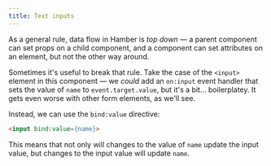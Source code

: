 ```yaml
---
title: Text inputs
---
```


As a general rule, data flow in Hamber is *top down* — a parent component can set props on a child component, and a component can set attributes on an element, but not the other way around.

Sometimes it's useful to break that rule. Take the case of the `<input>` element in this component — we *could* add an `on:input` event handler that sets the value of `name` to `event.target.value`, but it's a bit... boilerplatey. It gets even worse with other form elements, as we'll see.

Instead, we can use the `bind:value` directive:

```html
<input bind:value={name}>
```

This means that not only will changes to the value of `name` update the input value, but changes to the input value will update `name`.
